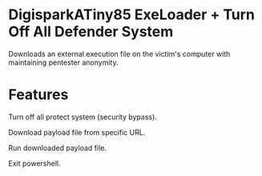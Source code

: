 # DigisparkATiny85 ExeLoader + Turn Off All Defender System
Downloads an external execution file on the victim's computer with maintaining pentester anonymity.
# Features

Turn off all protect system (security bypass).

Download payload file from specific URL.

Run downloaded payload file.

Exit powershell.
